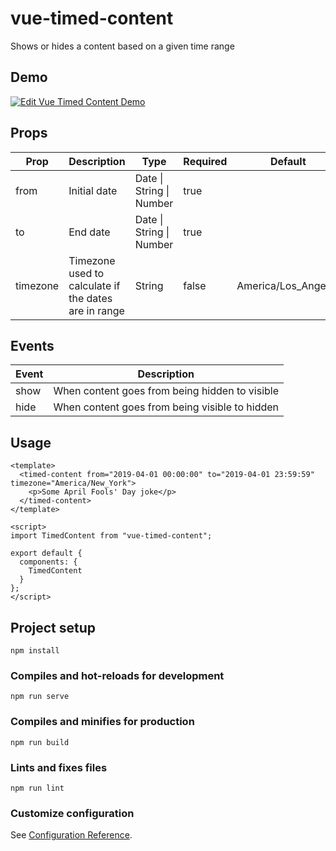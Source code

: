 # vue-timed-content
Shows or hides a content based on a given time range


## Demo

[![Edit Vue Timed Content Demo](https://codesandbox.io/static/img/play-codesandbox.svg)](https://codesandbox.io/s/754n8y281?fontsize=14)

## Props

<table>
  <thead>
    <tr>
      <th>Prop</th>
      <th>Description</th>
      <th>Type</th>
      <th>Required</th>
      <th>Default</th>
    </tr>
  </thead>
  <tbody>
    <tr>
      <td>from</td>
      <td>Initial date</td>
      <td>Date | String | Number</td>
      <td>true</td>
      <td></td>
    </tr>
    <tr>
      <td>to</td>
      <td>End date</td>
      <td>Date | String | Number</td>
      <td>true</td>
      <td></td>
    </tr>
    <tr>
      <td>timezone</td>
      <td>Timezone used to calculate if the dates are in range</td>
      <td>String</td>
      <td>false</td>
      <td>America/Los_Angeles</td>
    </tr>
  </tbody>
</table>


## Events

<table>
  <thead>
    <tr>
      <th>Event</th>
      <th>Description</th>
    </tr>
  </thead>
  <tbody>
    <tr>
      <td>show</td>
      <td>When content goes from being hidden to visible</td>
    </tr>
    <tr>
      <td>hide</td>
      <td>When content goes from being visible to hidden</td>
    </tr>

  </tbody>
</table>

## Usage
```vue
<template>
  <timed-content from="2019-04-01 00:00:00" to="2019-04-01 23:59:59" timezone="America/New_York">
    <p>Some April Fools' Day joke</p>
  </timed-content>
</template>

<script>
import TimedContent from "vue-timed-content";

export default {
  components: {
    TimedContent
  }
};
</script>
```

## Project setup

```
npm install
```

### Compiles and hot-reloads for development

```
npm run serve
```

### Compiles and minifies for production

```
npm run build
```

### Lints and fixes files

```
npm run lint
```

### Customize configuration

See [Configuration Reference](https://cli.vuejs.org/config/).
